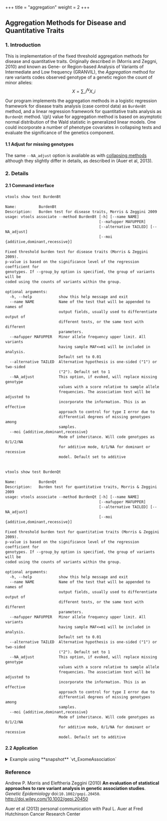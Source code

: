 
+++
title = "aggregation"
weight = 2
+++




## Aggregation Methods for Disease and Quantitative Traits 



### 1. Introduction

This is implementation of the fixed threshold aggregation methods for disease and quantitative traits. Originally described in (Morris and Zeggni, 2010) and known as Gene- or Region-based Analysis of Variants of Intermediate and Low frequency (GRANVIL), the *Aggregation* method for rare variants codes observed genotype of a genetic region the count of minor alleles:  $$X = \sum\_i^N X\_i$$

Our program implements the aggregation methods in a logistic regression framework for disease traits analysis (case control data) as `BurdenBt` method, and a linear regression framework for quantitative traits analysis as `BurdenQt` method. \\(p\\) value for aggregation method is based on asymptotic normal distribution of the Wald statistic in generalized linear models. One could incorporate a number of phenotype covariates in collapsing tests and evaluate the significance of the genetics component. 



#### 1.1 Adjust for missing genotypes

The same `--NA_adjust` option is avaliable as with [collapsing methods][1] although they slightly differ in details, as described in (Auer et al, 2013). 



### 2. Details

#### 2.1 Command interface

    vtools show test BurdenBt

    Name:          BurdenBt
    Description:   Burden test for disease traits, Morris & Zeggini 2009
    usage: vtools associate --method BurdenBt [-h] [--name NAME]
                                              [--mafupper MAFUPPER]
                                              [--alternative TAILED] [--NA_adjust]
                                              [--moi {additive,dominant,recessive}]
    
    Fixed threshold burden test for disease traits (Morris & Zeggini 2009).
    p-value is based on the significance level of the regression coefficient for
    genotypes. If --group_by option is specified, the group of variants will be
    coded using the counts of variants within the group.
    
    optional arguments:
      -h, --help            show this help message and exit
      --name NAME           Name of the test that will be appended to names of
                            output fields, usually used to differentiate output of
                            different tests, or the same test with different
                            parameters.
      --mafupper MAFUPPER   Minor allele frequency upper limit. All variants
                            having sample MAF<=m1 will be included in analysis.
                            Default set to 0.01
      --alternative TAILED  Alternative hypothesis is one-sided ("1") or two-sided
                            ("2"). Default set to 1
      --NA_adjust           This option, if evoked, will replace missing genotype
                            values with a score relative to sample allele
                            frequencies. The association test will be adjusted to
                            incorporate the information. This is an effective
                            approach to control for type I error due to
                            differential degrees of missing genotypes among
                            samples.
      --moi {additive,dominant,recessive}
                            Mode of inheritance. Will code genotypes as 0/1/2/NA
                            for additive mode, 0/1/NA for dominant or recessive
                            model. Default set to additive
    

    vtools show test BurdenQt

    Name:          BurdenQt
    Description:   Burden test for quantitative traits, Morris & Zeggini 2009
    usage: vtools associate --method BurdenQt [-h] [--name NAME]
                                              [--mafupper MAFUPPER]
                                              [--alternative TAILED] [--NA_adjust]
                                              [--moi {additive,dominant,recessive}]
    
    Fixed threshold burden test for quantitative traits (Morris & Zeggini 2009).
    p-value is based on the significance level of the regression coefficient for
    genotypes. If --group_by option is specified, the group of variants will be
    coded using the counts of variants within the group.
    
    optional arguments:
      -h, --help            show this help message and exit
      --name NAME           Name of the test that will be appended to names of
                            output fields, usually used to differentiate output of
                            different tests, or the same test with different
                            parameters.
      --mafupper MAFUPPER   Minor allele frequency upper limit. All variants
                            having sample MAF<=m1 will be included in analysis.
                            Default set to 0.01
      --alternative TAILED  Alternative hypothesis is one-sided ("1") or two-sided
                            ("2"). Default set to 1
      --NA_adjust           This option, if evoked, will replace missing genotype
                            values with a score relative to sample allele
                            frequencies. The association test will be adjusted to
                            incorporate the information. This is an effective
                            approach to control for type I error due to
                            differential degrees of missing genotypes among
                            samples.
      --moi {additive,dominant,recessive}
                            Mode of inheritance. Will code genotypes as 0/1/2/NA
                            for additive mode, 0/1/NA for dominant or recessive
                            model. Default set to additive
    



#### 2.2 Application

<details><summary> Example using **snapshot** `vt_ExomeAssociation`</summary> 



    vtools associate rare status --covariates gender age bmi exposure -m "BurdenBt --name Burde\
    nBt --alternative 2" --group_by name2 --to_db burdenBt -j8 > burdenBt.txt

    INFO: 3180 samples are found
    INFO: 2632 groups are found
    INFO: Starting 8 processes to load genotypes
    Loading genotypes: 100% [========================================] 3,180 33.0/s in 00:01:36
    Testing for association: 100% [=========================================] 2,632/147 25.3/s in 00:01:43
    INFO: Association tests on 2632 groups have completed. 147 failed.
    INFO: Using annotation DB burdenBt in project test.
    INFO: Annotation database used to record results of association tests. Created on Wed, 30 Jan 2013 17:39:05
    

    vtools show fields | grep burdenBt

    burdenBt.name2               name2
    burdenBt.sample_size_BurdenBt sample size
    burdenBt.num_variants_BurdenBt number of variants in each group (adjusted for specified MAF
    burdenBt.total_mac_BurdenBt  total minor allele counts in a group (adjusted for MOI)
    burdenBt.beta_x_BurdenBt     test statistic. In the context of regression this is estimate of
    burdenBt.pvalue_BurdenBt     p-value
    burdenBt.wald_x_BurdenBt     Wald statistic for x (beta_x/SE(beta_x))
    burdenBt.beta_2_BurdenBt     estimate of beta for covariate 2
    burdenBt.beta_2_pvalue_BurdenBt p-value for covariate 2
    burdenBt.wald_2_BurdenBt     Wald statistic for covariate 2
    burdenBt.beta_3_BurdenBt     estimate of beta for covariate 3
    burdenBt.beta_3_pvalue_BurdenBt p-value for covariate 3
    burdenBt.wald_3_BurdenBt     Wald statistic for covariate 3
    burdenBt.beta_4_BurdenBt     estimate of beta for covariate 4
    burdenBt.beta_4_pvalue_BurdenBt p-value for covariate 4
    burdenBt.wald_4_BurdenBt     Wald statistic for covariate 4
    burdenBt.beta_5_BurdenBt     estimate of beta for covariate 5
    burdenBt.beta_5_pvalue_BurdenBt p-value for covariate 5
    burdenBt.wald_5_BurdenBt     Wald statistic for covariate 5
    

    head burdenBt.txt
    
    name2	sample_size_BurdenBt	num_variants_BurdenBt	total_mac_BurdenBt	beta_x_BurdenBt	pvalue_BurdenBt	wald_x_BurdenBt	beta_2_BurdenBt	beta_2_pvalue_BurdenBt	wald_2_BurdenBt	beta_3_BurdenBt	beta_3_pvalue_BurdenBt	wald_3_BurdenBt	beta_4_BurdenBt	beta_4_pvalue_BurdenBt	wald_4_BurdenBt	beta_5_BurdenBt	beta_5_pvalue_BurdenBt	wald_5_BurdenBt
    AADACL4	3180	5	138	-0.314582	0.321174	-0.992049	-0.295836	0.0157002	-2.41581	0.031285	4.33616E-09	5.87083	0.129902	1.92805E-40	13.3137	0.437291	0.00133887	3.20752
    AAMP	3180	3	35	0.00135633	0.997852	0.0026919	-0.298944	0.0146254	-2.44152	0.0312624	4.39097E-09	5.86875	0.130231	1.24946E-40	13.346	0.43547	0.00139464	3.19576
    ABCG8	3180	12	152	-0.432823	0.171192	-1.36838	-0.295762	0.0157794	-2.41398	0.0314772	3.67916E-09	5.89801	0.130108	1.52929E-40	13.331	0.440976	0.001228	3.2323
    ABCG5	3180	6	87	0.324674	0.3172	1.00023	-0.2988	0.0146577	-2.44073	0.0312857	4.15942E-09	5.87773	0.130409	9.33403E-41	13.3677	0.439149	0.00127711	3.22107
    ABCB10	3180	6	122	0.333178	0.219379	1.22818	-0.301597	0.013796	-2.46253	0.0312644	4.40563E-09	5.8682	0.130493	9.8029E-41	13.3641	0.431826	0.00154525	3.16605
    ABHD1	3180	5	29	-0.149027	0.813232	-0.236258	-0.298211	0.0148918	-2.435	0.0312405	4.49306E-09	5.86494	0.130264	1.16337E-40	13.3513	0.436326	0.001369	3.20111
    ABCB6	3180	7	151	-0.00762322	0.977401	-0.028327	-0.299001	0.0146089	-2.44193	0.0312671	4.42259E-09	5.86756	0.130228	1.17642E-40	13.3505	0.435506	0.00139372	3.19595
    ABI2	3180	1	25	0.982737	0.0422609	2.03094	-0.30075	0.0140623	-2.45567	0.0311325	4.9292E-09	5.84954	0.129821	1.95802E-40	13.3125	0.436794	0.00135518	3.20403
    ABL2	3180	4	41	0.192361	0.698251	0.387682	-0.298745	0.0146809	-2.44016	0.0312678	4.39516E-09	5.86859	0.130322	1.10243E-40	13.3553	0.436387	0.00136405	3.20215
    
**QQ-plot** 
<img src = "burdenBt.jpg" width = 500> 



    vtools associate rare bmi --covariates gender age exposure -m "BurdenQt --name BurdenQt --a\
    lternative 2" --group_by name2 --to_db burdenQt -j8 > burdenQt.txt
    
    INFO: 3180 samples are found
    INFO: 2632 groups are found
    INFO: Starting 8 processes to load genotypes
    Loading genotypes: 100% [===========================] 3,180 33.7/s in 00:01:34
    Testing for association: 100% [=========================] 2,632/147 26.2/s in 00:01:40
    INFO: Association tests on 2632 groups have completed. 147 failed.
    INFO: Using annotation DB burdenQt in project test.
    INFO: Annotation database used to record results of association tests. Created on Wed, 30 Jan 2013 23:01:44
    

    vtools show fields | grep burdenQt
    
    burdenQt.name2               name2
    burdenQt.sample_size_BurdenQt sample size
    burdenQt.num_variants_BurdenQt number of variants in each group (adjusted for specified MAF
    burdenQt.total_mac_BurdenQt  total minor allele counts in a group (adjusted for MOI)
    burdenQt.beta_x_BurdenQt     test statistic. In the context of regression this is estimate of
    burdenQt.pvalue_BurdenQt     p-value
    burdenQt.wald_x_BurdenQt     Wald statistic for x (beta_x/SE(beta_x))
    burdenQt.beta_2_BurdenQt     estimate of beta for covariate 2
    burdenQt.beta_2_pvalue_BurdenQt p-value for covariate 2
    burdenQt.wald_2_BurdenQt     Wald statistic for covariate 2
    burdenQt.beta_3_BurdenQt     estimate of beta for covariate 3
    burdenQt.beta_3_pvalue_BurdenQt p-value for covariate 3
    burdenQt.wald_3_BurdenQt     Wald statistic for covariate 3
    burdenQt.beta_4_BurdenQt     estimate of beta for covariate 4
    burdenQt.beta_4_pvalue_BurdenQt p-value for covariate 4
    burdenQt.wald_4_BurdenQt     Wald statistic for covariate 4
    



    head burdenQt.txt
    
    name2	sample_size_BurdenQt	num_variants_BurdenQt	total_mac_BurdenQt	beta_x_BurdenQt	pvalue_BurdenQt	wald_x_BurdenQt	beta_2_BurdenQt	beta_2_pvalue_BurdenQt	wald_2_BurdenQt	beta_3_BurdenQt	beta_3_pvalue_BurdenQt	wald_3_BurdenQt	beta_4_BurdenQt	beta_4_pvalue_BurdenQt	wald_4_BurdenQt
    AADACL4	3180	5	138	-0.461457	0.308686	-1.01815	-0.0716573	0.726877	-0.349314	0.0150768	0.0574562	1.90051	-0.939843	2.75155E-05	-4.19925
    ABCB10	3180	6	122	0.119	0.814045	0.23523	-0.0795874	0.697984	-0.388079	0.0150143	0.0585374	1.89233	-0.945568	2.50587E-05	-4.2205
    ABHD1	3180	5	29	0.00268703	0.997829	0.00272057	-0.0787737	0.700934	-0.384095	0.0150272	0.0583193	1.89397	-0.943247	2.5858E-05	-4.21338
    ABCA4	3180	43	492	0.0820913	0.74098	0.330584	-0.0787295	0.701037	-0.383955	0.0150093	0.0586193	1.89172	-0.942885	2.59414E-05	-4.21265
    ABI2	3180	1	25	1.19633	0.276415	1.0886	-0.081478	0.691101	-0.397397	0.0150043	0.0586562	1.89144	-0.941765	2.64399E-05	-4.20833
    ABL2	3180	4	41	-0.613866	0.475633	-0.713429	-0.0781101	0.703263	-0.380954	0.0150498	0.0579226	1.89697	-0.945432	2.46814E-05	-4.22394
    ACADL	3180	5	65	1.30339	0.0536027	1.93075	-0.0819058	0.689433	-0.39966	0.0150828	0.0572499	1.90209	-0.940465	2.6925E-05	-4.20419
    ACADM	3180	4	103	0.0561593	0.916101	0.105355	-0.0778643	0.704415	-0.379401	0.0150232	0.0583868	1.89347	-0.942722	2.61415E-05	-4.2109
    ACAP3	3180	3	17	0.296682	0.823678	0.222835	-0.07936	0.698787	-0.386993	0.0150257	0.0583418	1.8938	-0.942487	2.61991E-05	-4.2104
    
**QQ-plot** 
<img src = "burdenQt.jpg" width = 500> 

</details>

### Reference

Andrew P. Morris and Eleftheria Zeggini (2010) **An evaluation of statistical approaches to rare variant analysis in genetic association studies**. *Genetic Epidemiology* doi:`10.1002/gepi.20450`. <http://doi.wiley.com/10.1002/gepi.20450>

Auer et al (2013) personal communication with Paul L. Auer at Fred Hutchinson Cancer Research Center


 [1]:   /applications/association/joint_conditional/collapisng/